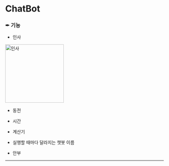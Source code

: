 # ChatBot
<h3>✒ 기능</h3>

* 인사
<img width="186" alt="인사" src="https://user-images.githubusercontent.com/52944698/98655325-ad96e480-2382-11eb-9c1f-6ce70a403e10.PNG">

* 동전

* 시간

* 계산기

* 실행할 때마다 달라지는 챗봇 이름

* 안부

------------------------------

